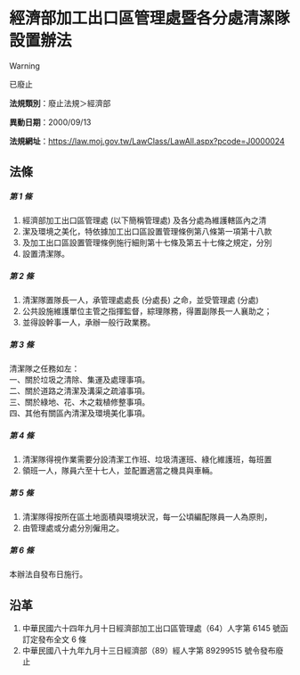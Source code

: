 # 經濟部加工出口區管理處暨各分處清潔隊設置辦法
> [!WARNING]
> 已廢止

**法規類別**：廢止法規＞經濟部

**異動日期**：2000/09/13  

**法規網址**：https://law.moj.gov.tw/LawClass/LawAll.aspx?pcode=J0000024



## 法條
##### 第 1 條
1. 經濟部加工出口區管理處 (以下簡稱管理處) 及各分處為維護轄區內之清
1. 潔及環境之美化，特依據加工出口區設置管理條例第八條第一項第十八款
1. 及加工出口區設置管理條例施行細則第十七條及第五十七條之規定，分別
1. 設置清潔隊。

##### 第 2 條
1. 清潔隊置隊長一人，承管理處處長 (分處長) 之命，並受管理處 (分處)
1. 公共設施維護單位主管之指揮監督，綜理隊務，得置副隊長一人襄助之；
1. 並得設幹事一人，承辦一般行政業務。

##### 第 3 條
清潔隊之任務如左：  
一、關於垃圾之清除、集運及處理事項。  
二、關於道路之清潔及溝渠之疏濬事項。  
三、關於綠地、花、木之栽植修整事項。  
四、其他有關區內清潔及環境美化事項。

##### 第 4 條
1. 清潔隊得視作業需要分設清潔工作班、垃圾清運班、綠化維護班，每班置
1. 領班一人，隊員六至十七人，並配置適當之機具與車輛。

##### 第 5 條
1. 清潔隊得按所在區土地面積與環境狀況，每一公頃編配隊員一人為原則，
1. 由管理處或分處分別僱用之。

##### 第 6 條
本辦法自發布日施行。

## 沿革
1. 中華民國六十四年九月十日經濟部加工出口區管理處（64）人字第 6145 號函訂定發布全文 6  條
1. 中華民國八十九年九月十三日經濟部（89）經人字第 89299515 號令發布廢止
